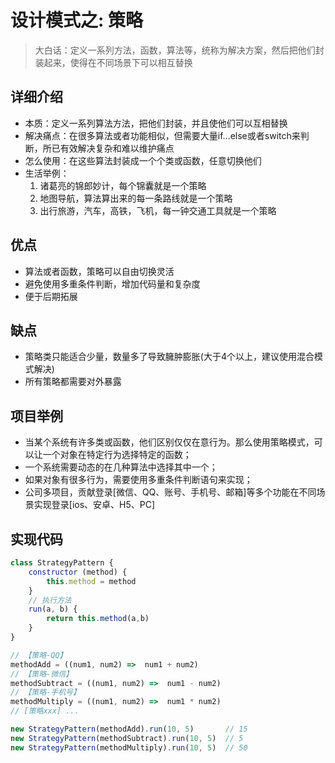 # 设计模式之: 策略
> 大白话：定义一系列方法，函数，算法等，统称为解决方案，然后把他们封装起来，使得在不同场景下可以相互替换

## 详细介绍
* 本质：定义一系列算法方法，把他们封装，并且使他们可以互相替换
* 解决痛点：在很多算法或者功能相似，但需要大量if...else或者switch来判断，所已有效解决复杂和难以维护痛点
* 怎么使用：在这些算法封装成一个个类或函数，任意切换他们
* 生活举例：
    1. 诸葛亮的锦郎妙计，每个锦囊就是一个策略
    2. 地图导航，算法算出来的每一条路线就是一个策略
    3. 出行旅游，汽车，高铁，飞机，每一钟交通工具就是一个策略

## 优点
* 算法或者函数，策略可以自由切换灵活
* 避免使用多重条件判断，增加代码量和复杂度
* 便于后期拓展

## 缺点
* 策略类只能适合少量，数量多了导致臃肿膨胀(大于4个以上，建议使用混合模式解决)
* 所有策略都需要对外暴露

## 项目举例
* 当某个系统有许多类或函数，他们区别仅仅在意行为。那么使用策略模式，可以让一个对象在特定行为选择特定的函数；
* 一个系统需要动态的在几种算法中选择其中一个；
* 如果对象有很多行为，需要使用多重条件判断语句来实现；
* 公司多项目，贡献登录[微信、QQ、账号、手机号、邮箱]等多个功能在不同场景实现登录[ios、安卓、H5、PC]

## 实现代码
```javascript
class StrategyPattern {
    constructor (method) {
        this.method = method
    }
    // 执行方法
    run(a, b) {
        return this.method(a,b)
    }
}

// 【策略-QQ】
methodAdd = ((num1, num2) =>  num1 + num2)
// 【策略-微信】
methodSubtract = ((num1, num2) =>  num1 - num2)
// 【策略-手机号】
methodMultiply = ((num1, num2) =>  num1 * num2)
// [策略xxx] ...

new StrategyPattern(methodAdd).run(10, 5)       // 15
new StrategyPattern(methodSubtract).run(10, 5)  // 5
new StrategyPattern(methodMultiply).run(10, 5)  // 50
```
